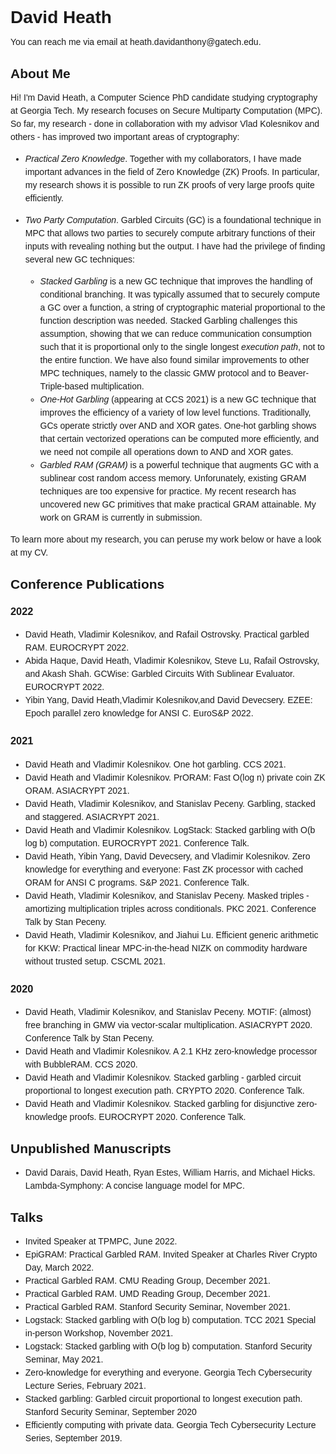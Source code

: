 <style>
body {
  font-family: helvetica;
  line-height: 1.5em;
}
a:link {
  text-decoration: none;
}

a:visited {
  text-decoration: none;
}

a:hover {
  text-decoration: underline;
}

a:active {
  text-decoration: underline;
}
</style>
# David Heath

You can reach me via email at <heath.davidanthony@gatech.edu>.

## About Me

Hi!
I\'m David Heath, a Computer Science PhD candidate studying cryptography at
Georgia Tech.
My research focuses on [Secure Multiparty Computation (MPC)](https://en.wikipedia.org/wiki/Secure_multi-party_computation).
So far, my research \- done in collaboration with my advisor [Vlad
Kolesnikov](https://www.cc.gatech.edu/~vlad/) and others \- has
improved two important areas of cryptography:

* *Practical Zero Knowledge*. Together with my collaborators, I have made
  important advances in the field of [Zero Knowledge (ZK)](https://en.wikipedia.org/wiki/Zero-knowledge_proof) Proofs.  In
  particular, my research shows it is possible to run ZK proofs of very large proofs [quite efficiently](https://www.computer.org/csdl/proceedings-article/sp/2021/893400b538/1t0x9pFe8tq).
* *Two Party Computation*.
  [Garbled Circuits (GC)](https://en.wikipedia.org/wiki/Garbled_circuit) is a
  foundational technique in MPC that allows two parties to securely compute
  arbitrary functions of their inputs with revealing nothing but the output.
  I have had the privilege of finding several
  new GC techniques:

  + [*Stacked Garbling*](https://eprint.iacr.org/2020/973) is a new GC technique
    that improves the handling of conditional branching.
    It was typically assumed that to securely compute a GC over a function, a string of cryptographic material proportional to the function description was needed.
    Stacked Garbling challenges this assumption, showing that we can reduce
    communication consumption such that it is proportional only to the single
    longest *execution path*, not to the entire function.
    We have also found similar improvements to other MPC techniques, namely to the [classic GMW protocol](https://eprint.iacr.org/2020/1175) and to [Beaver-Triple-based multiplication](https://eprint.iacr.org/2021/604).
  + *One-Hot Garbling* (appearing at CCS 2021) is a new GC technique that
    improves the efficiency of a variety of low level functions.
    Traditionally, GCs operate strictly over AND and XOR gates.
    One-hot garbling shows that certain vectorized operations can be computed
    more efficiently, and we need not compile all operations down to AND and
    XOR gates.
  + *Garbled RAM (GRAM)* is a [powerful technique](https://eprint.iacr.org/2012/601.pdf)
    that augments GC with a
    sublinear cost random access memory.
    Unforunately, existing GRAM techniques are too expensive for practice.
    My recent research has uncovered new GC primitives that make practical GRAM attainable.
    My work on GRAM is currently in submission.


To learn more about my research, you can peruse my work below or have a look at [my CV](./cv.pdf).


## Conference Publications

### 2022

* David Heath, Vladimir Kolesnikov, and Rafail Ostrovsky. [Practical garbled RAM](https://eprint.iacr.org/2021/1519). EUROCRYPT 2022.
* Abida Haque, David Heath, Vladimir Kolesnikov, Steve Lu, Rafail Ostrovsky, and Akash Shah. GCWise: Garbled Circuits With Sublinear Evaluator. EUROCRYPT 2022.
* Yibin Yang, David Heath,Vladimir Kolesnikov,and David Devecsery. EZEE: Epoch parallel zero knowledge for ANSI C. EuroS&P 2022.

### 2021

* David Heath and Vladimir Kolesnikov. One hot garbling. CCS 2021.
* David Heath and Vladimir Kolesnikov. [PrORAM: Fast O(log n) private coin ZK ORAM](https://eprint.iacr.org/2021/587).
ASIACRYPT 2021.
* David Heath, Vladimir Kolesnikov, and Stanislav Peceny. Garbling, stacked and staggered. ASIACRYPT 2021.
* David Heath and Vladimir Kolesnikov. [LogStack: Stacked garbling with O(b log b) computation](https://eprint.iacr.org/2021/531).
  EUROCRYPT 2021.
  [Conference Talk](https://www.youtube.com/watch?v=fNrZhfNQ_fQ).
* David Heath, Yibin Yang, David Devecsery, and Vladimir Kolesnikov.
  [Zero knowledge for everything and everyone: Fast ZK processor with cached ORAM for ANSI C programs](https://www.computer.org/csdl/proceedings-article/sp/2021/893400b538/1t0x9pFe8tq). S\&P 2021. [Conference Talk](https://www.youtube.com/watch?v=JS-xpz1BIL4).
* David Heath, Vladimir Kolesnikov, and Stanislav Peceny. [Masked triples \- amortizing multiplication triples across conditionals](https://eprint.iacr.org/2021/604.pdf). PKC 2021. [Conference Talk by Stan Peceny](https://www.youtube.com/watch?v=mZm2tMas-yc).
* David Heath, Vladimir Kolesnikov, and Jiahui Lu. [Efficient generic arithmetic for KKW: Practical linear MPC\-in\-the\-head NIZK on commodity hardware without trusted setup](https://link.springer.com/chapter/10.1007/978-3-030-78086-9_31). CSCML 2021.

### 2020
* David Heath, Vladimir Kolesnikov, and Stanislav Peceny. [MOTIF: (almost) free branching in GMW via vector\-scalar multiplication](https://eprint.iacr.org/2020/1175).
  ASIACRYPT 2020. [Conference Talk by Stan Peceny](https://www.youtube.com/watch?v=nRIQclqfAAQ).
* David Heath and Vladimir Kolesnikov. [A 2.1 KHz zero-knowledge processor with BubbleRAM](https://dl.acm.org/doi/abs/10.1145/3372297.3417283). CCS 2020.
* David Heath and Vladimir Kolesnikov. [Stacked garbling - garbled circuit proportional to longest execution path](https://eprint.iacr.org/2020/973). CRYPTO 2020. [Conference Talk](https://www.youtube.com/watch?v=ii13QRHU2Ss).
* David Heath and Vladimir Kolesnikov. [Stacked garbling for disjunctive zero-knowledge proofs](https://eprint.iacr.org/2020/136.pdf). EUROCRYPT 2020. [Conference Talk](https://www.youtube.com/watch?v=O_kWpyIzqY4).



## Unpublished Manuscripts

* David Darais, David Heath, Ryan Estes, William Harris, and Michael Hicks. Lambda\-Symphony: A concise language model for MPC.

## Talks

* Invited Speaker at TPMPC, June 2022.
* EpiGRAM: Practical Garbled RAM. Invited Speaker at Charles River Crypto Day, March 2022.
* [Practical Garbled RAM](https://www.youtube.com/watch?v=Rg91tBQjkyk). CMU Reading Group, December 2021.
* Practical Garbled RAM. UMD Reading Group, December 2021.
* Practical Garbled RAM. Stanford Security Seminar, November 2021.
* Logstack: Stacked garbling with O(b log b) computation. TCC 2021 Special in-person Workshop, November 2021.
* [Logstack: Stacked garbling with O(b log b) computation](https://crypto.stanford.edu/seclab/sem-20-21/heath.html). Stanford Security Seminar, May 2021.
* [Zero-knowledge for everything and everyone](https://scp.cc.gatech.edu/2021/02/05/zero-knowledge-for-everything-and-everyone/). Georgia Tech Cybersecurity Lecture Series, February 2021.
* Stacked garbling: Garbled circuit proportional to longest execution path. Stanford Security Seminar, September 2020
* [Efficiently computing with private data](https://mediaspace.gatech.edu/media/David+Heath+-+Efficiently+Computing+with+Private+Data/1_8qvvz08r). Georgia Tech Cybersecurity Lecture Series, September 2019.
